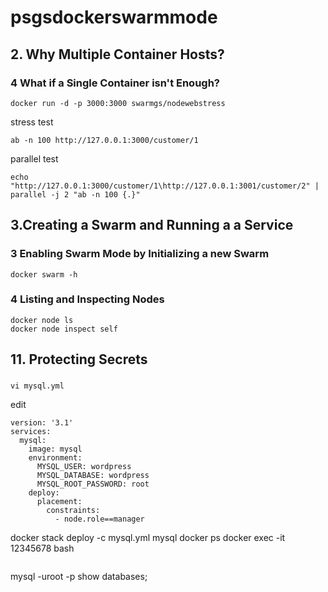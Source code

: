 # psgsdockerswarmmode

## 2. Why Multiple Container Hosts?
### 4 What if a Single Container isn't Enough?
```
docker run -d -p 3000:3000 swarmgs/nodewebstress
```
stress test
```
ab -n 100 http://127.0.0.1:3000/customer/1
```

parallel test
```
echo "http://127.0.0.1:3000/customer/1\http://127.0.0.1:3001/customer/2" | parallel -j 2 "ab -n 100 {.}"
```
## 3.Creating a Swarm and Running a a Service
### 3 Enabling Swarm Mode by Initializing a new Swarm
```
docker swarm -h
```
### 4 Listing and Inspecting Nodes
```
docker node ls
docker node inspect self
```
## 11. Protecting Secrets
###

```
vi mysql.yml
```
edit
```
version: '3.1'
services:
  mysql:
    image: mysql
    environment:
      MYSQL_USER: wordpress
      MYSQL_DATABASE: wordpress
      MYSQL_ROOT_PASSWORD: root
    deploy:
      placement:
        constraints:
          - node.role==manager

```
docker stack deploy -c mysql.yml mysql
docker ps
docker exec -it 12345678 bash
```

```
mysql -uroot -p
show databases;
```


